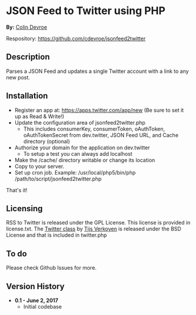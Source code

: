 # JSON Feed to Twitter using PHP

**By:** [Colin Devroe](http://cdevroe.com/)

Respository: https://github.com/cdevroe/jsonfeed2twitter

## Description

Parses a JSON Feed and updates a single Twitter account with a link to any new post.

## Installation

- Register an app at: https://apps.twitter.com/app/new (Be sure to set it up as Read & Write!)
- Update the configuration area of jsonfeed2twitter.php
    - This includes consumerKey, consumerToken, oAuthToken, oAuthTokenSecret from dev.twitter, JSON Feed URL, and Cache directory (optional)
- Authorize your domain for the application on dev.twitter
    - To setup a test you can always add localhost
- Make the /cache/ directory writable or change its location
- Copy to your server.
- Set up cron job. Example: /usr/local/php5/bin/php   /path/to/script/jsonfeed2twitter.php

That's it!

## Licensing

RSS to Twitter is released under the GPL License. This license is provided in license.txt. The [Twitter class](https://github.com/tijsverkoyen/TwitterOAuth) by [Tijs Verkoyen](https://github.com/tijsverkoyen) is released under the BSD License and that is included in twitter.php

## To do

Please check Github Issues for more.

## Version History

- **0.1 - June 2, 2017**
    - Initial codebase
